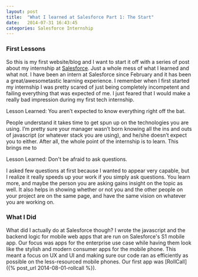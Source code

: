 ```yaml
---
layout: post
title:  "What I learned at Salesforce Part 1: The Start"
date:   2014-07-31 16:43:45
categories: Salesforce Internship
---
```


### First Lessons

So this is my first website/blog and I want to start it off with a series of post about my internship at [Salesforce][salesforce].  Just a whole mess of what I learned and what not.  I have been an intern at Salesforce since February and it has been a great/awesometastic learning experience.  I remember when I first started my internship I was pretty scared of just being completely incompetent and failing everything that was expected of me.  I just feared that I would make a really bad impression during my first tech internship.

Lesson Learned: You aren’t expected to know everything right off the bat.

People understand it takes time to get spun up on the technologies you are using.  I’m pretty sure your manager wasn’t born knowing all the ins and outs of javascript (or whatever stack you are using), and he/she doesn’t expect you to either.  After all, the whole point of the internship is to learn.  This brings me to

Lesson Learned: Don't be afraid to ask questions.

I asked few questions at first because I wanted to appear very capable, but I realize it really speeds up your work if you simply ask questions.  You learn more, and maybe the person you are asking gains insight on the topic as well.  It also helps in showing whether or not you and the other people on your project are on the same page, and have the same vision on whatever you are working on.

### What I Did

What did I actually do at Salesforce though?  I wrote the javascript and the backend logic for mobile web apps that are run on Salesforce's S1 mobile app.  Our focus was apps for the enterprise use case while having them look like the stylish and modern consumer apps for the mobile phone.  This meant a focus on UX and UI and making sure our code ran as efficiently as possible on the less-resourced mobile phones.  Our first app was [RollCall]({% post_url 2014-08-01-rollcall %}).

[salesforce]: http://www.salesforce.com/